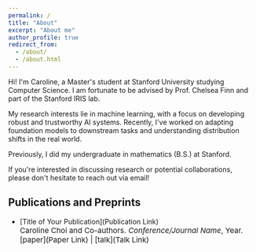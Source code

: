 ```yaml
---
permalink: /
title: "About"
excerpt: "About me"
author_profile: true
redirect_from: 
  - /about/
  - /about.html
---
```


Hi! I'm Caroline, a Master's student at Stanford University studying Computer Science. I am fortunate to be advised by Prof. Chelsea Finn and part of the Stanford IRIS lab.

My research interests lie in machine learning, with a focus on developing robust and trustworthy AI systems. 
Recently, I've worked on adapting foundation models to downstream tasks and understanding distribution shifts in the real world.

<!-- Feel free to add more personal statements or details about your research interests here -->

Previously, I did my undergraduate in mathematics (B.S.) at Stanford.

If you're interested in discussing research or potential collaborations, please don't hesitate to reach out via email!

[//]: # (If you're interested in discussing research or potential collaborations, please don't hesitate to reach out to me via email!)

Publications and Preprints
------
- [Title of Your Publication](Publication Link)<br>
  <span style="font-size:4mm;">Caroline Choi and Co-authors. *Conference/Journal Name*, Year.</span><br>
  <span style="font-size:4mm;">[paper](Paper Link) | [talk](Talk Link) </span>